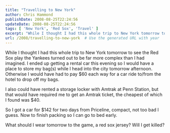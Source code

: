 ```yaml
---
title: "Travelling to New York"
author: Chris Hammond
publishDate: 2008-08-25T22:24:56
updateDate: 2008-08-25T22:24:56
tags: [ 'New York', 'Red Sox', 'Travel' ]
excerpt: "While I thought I had this whole trip to New York tomorrow to see the Red Sox play the Yankees turned out to be far more complex than I had imagined. I ended up getting a rental car this evening so&#160;I would have a place to store my bag(s) while I head into the city tomorrow afternoon. Otherwise I would have had to pay $60 each way for a car ride to/from the hotel to drop off my bags. I also could have rented a storage locker with Amtrak at Penn Station, but that would have required me to get an Amtrak ticket, the cheapest of which I found was $40. So I got a car for $142 for two days from Priceline, compact, not too bad I guess. Now to finish packing so I can go to bed early. What should I wear tomorrow to the game, a red sox jersey? Will I get killed? &#160;"
url: /2008/travelling-to-new-york  # Use the generated URL with year
---
```

<p>While I thought I had this whole trip to New York tomorrow to see the Red Sox play the Yankees turned out to be far more complex than I had imagined. I ended up getting a rental car this evening so&#160;I would have a place to store my bag(s) while I head into the city tomorrow afternoon. Otherwise I would have had to pay $60 each way for a car ride to/from the hotel to drop off my bags.</p> <p>I also could have rented a storage locker with Amtrak at Penn Station, but that would have required me to get an Amtrak ticket, the cheapest of which I found was $40.</p> <p>So I got a car for $142 for two days from Priceline, compact, not too bad I guess. Now to finish packing so I can go to bed early.</p> <p>What should I wear tomorrow to the game, a red sox jersey? Will I get killed?</p> <p>&#160;</p>

